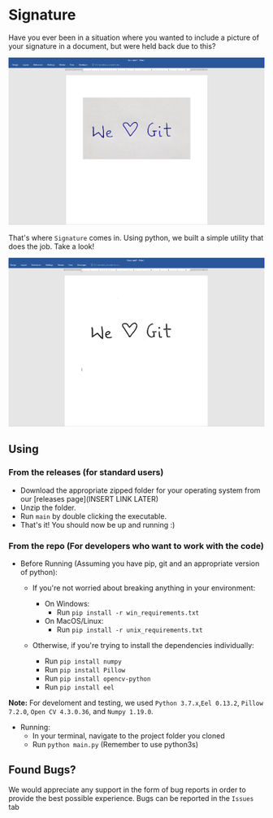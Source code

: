 # Signature
Have you ever been in a situation where you wanted to include a picture of your signature in a document, but were held back due to this?

![](images/orignal.png)

That's where `Signature` comes in. Using python, we built a simple utility that does the job. Take a look!

![](images/processed.png)

## Using

### From the releases (for standard users)

* Download the appropriate zipped folder for your operating system from our [releases page](INSERT LINK LATER)
* Unzip the folder.
* Run `main` by double clicking the executable.
* That's it! You should now be up and running :)


### From the repo (For developers who want to work with the code)
* Before Running (Assuming you have pip, git and an appropriate version of python):
    * If you're not worried about breaking anything in your environment:
        * On Windows:
            * Run `pip install -r win_requirements.txt`
        * On MacOS/Linux:
            * Run `pip install -r unix_requirements.txt`
            
    * Otherwise, if you're trying to install the dependencies individually:
        * Run `pip install numpy`
        * Run `pip install Pillow`
        * Run `pip install opencv-python`
        * Run `pip install eel`

**Note:** For develoment and testing, we used `Python 3.7.x`,`Eel 0.13.2`, `Pillow 7.2.0`, `Open CV 4.3.0.36`, and `Numpy 1.19.0`.

* Running: 
    * In your terminal, navigate to the project folder you cloned
    * Run `python main.py` (Remember to use python3s)
     
## Found Bugs?

We would appreciate any support in the form of bug reports in order to provide the best possible experience. Bugs can be reported in the `Issues` tab
